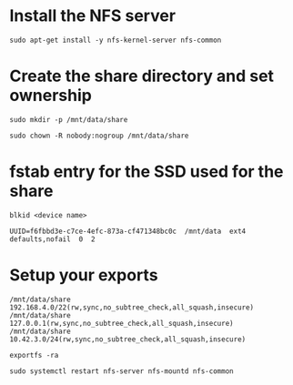 # Install the NFS server

`sudo apt-get install -y nfs-kernel-server nfs-common`

# Create the share directory and set ownership

`sudo mkdir -p /mnt/data/share`

`sudo chown -R nobody:nogroup /mnt/data/share`

# fstab entry for the SSD used for the share

`blkid <device name>`

`UUID=f6fbbd3e-c7ce-4efc-873a-cf471348bc0c  /mnt/data  ext4  defaults,nofail  0  2`

# Setup your exports

```
/mnt/data/share 192.168.4.0/22(rw,sync,no_subtree_check,all_squash,insecure)
/mnt/data/share 127.0.0.1(rw,sync,no_subtree_check,all_squash,insecure)
/mnt/data/share 10.42.3.0/24(rw,sync,no_subtree_check,all_squash,insecure)
```

`exportfs -ra`

`sudo systemctl restart nfs-server nfs-mountd nfs-common`

